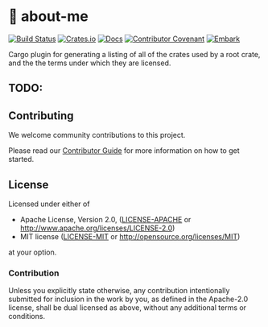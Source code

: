 # 📜 about-me

[![Build Status](https://github.com/EmbarkStudios/template/workflows/CI/badge.svg)](https://github.com/EmbarkStudios/about-me/actions?workflow=CI)
[![Crates.io](https://img.shields.io/crates/v/about-me.svg)](https://crates.io/crates/about-me)
[![Docs](https://docs.rs/about-me/badge.svg)](https://docs.rs/about-me)
[![Contributor Covenant](https://img.shields.io/badge/contributor%20covenant-v1.4%20adopted-ff69b4.svg)](CODE_OF_CONDUCT.md)
[![Embark](https://img.shields.io/badge/embark-open%20source-blueviolet.svg)](https://embark.dev)

Cargo plugin for generating a listing of all of the crates used by a root crate, and the the terms under which they are licensed.

## TODO:

## Contributing

We welcome community contributions to this project.

Please read our [Contributor Guide](CONTRIBUTING.md) for more information on how to get started.

## License

Licensed under either of

* Apache License, Version 2.0, ([LICENSE-APACHE](LICENSE-APACHE) or http://www.apache.org/licenses/LICENSE-2.0)
* MIT license ([LICENSE-MIT](LICENSE-MIT) or http://opensource.org/licenses/MIT)

at your option.

### Contribution

Unless you explicitly state otherwise, any contribution intentionally submitted for inclusion in the work by you, as defined in the Apache-2.0 license, shall be dual licensed as above, without any additional terms or conditions.
